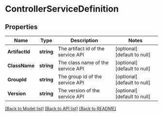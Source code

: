 # ControllerServiceDefinition

## Properties
Name | Type | Description | Notes
------------ | ------------- | ------------- | -------------
**ArtifactId** | **string** | The artifact id of the service API | [optional] [default to null]
**ClassName** | **string** | The class name of the service API | [optional] [default to null]
**GroupId** | **string** | The group id of the service API | [optional] [default to null]
**Version** | **string** | The version of the service API | [optional] [default to null]

[[Back to Model list]](../README.md#documentation-for-models) [[Back to API list]](../README.md#documentation-for-api-endpoints) [[Back to README]](../README.md)


